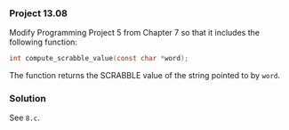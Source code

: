 ### Project 13.08
Modify Programming Project 5 from Chapter 7 so that it includes the following function:
```c
int compute_scrabble_value(const char *word);
```
The function returns the SCRABBLE value of the string pointed to by `word`.

### Solution
See `8.c`.

